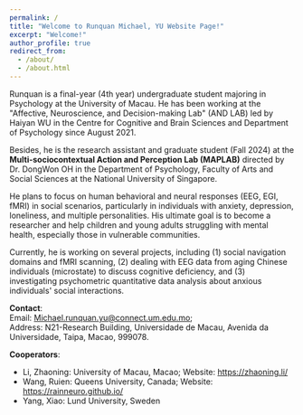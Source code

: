 ```yaml
---
permalink: /
title: "Welcome to Runquan Michael, YU Website Page!"
excerpt: "Welcome!"
author_profile: true
redirect_from: 
  - /about/
  - /about.html
---
```

Runquan is a final-year (4th year) undergraduate student majoring in Psychology at the University of Macau. He has been working at the "Affective, Neuroscience, and Decision-making Lab" (AND LAB) led by Haiyan WU in the Centre for Cognitive and Brain Sciences and Department of Psychology since August 2021. 

Besides, he is the research assistant and graduate student (Fall 2024) at the **Multi-sociocontextual Action and Perception Lab (MAPLAB)** directed by Dr. DongWon OH in the Department of Psychology, Faculty of Arts and Social Sciences at the National University of Singapore.

He plans to focus on human behavioral and neural responses (EEG, EGI, fMRI) in social scenarios, particularly in individuals with anxiety, depression, loneliness, and multiple personalities. His ultimate goal is to become a researcher and help children and young adults struggling with mental health, especially those in vulnerable communities.

Currently, he is working on several projects, including (1) social navigation domains and fMRI scanning, (2) dealing with EEG data from aging Chinese individuals (microstate) to discuss cognitive deficiency, and (3) investigating psychometric quantitative data analysis about anxious individuals' social interactions.

**Contact**:\
Email: Michael.runquan.yu@connect.um.edu.mo;\
Address: N21-Research Building, Universidade de Macau, Avenida da Universidade, Taipa, Macao, 999078. 

**Cooperators**:
- Li, Zhaoning: University of Macau, Macao;
  Website: https://zhaoning.li/
- Wang, Ruien: Queens University, Canada;
  Website: https://rainneuro.github.io/
- Yang, Xiao: Lund University, Sweden
